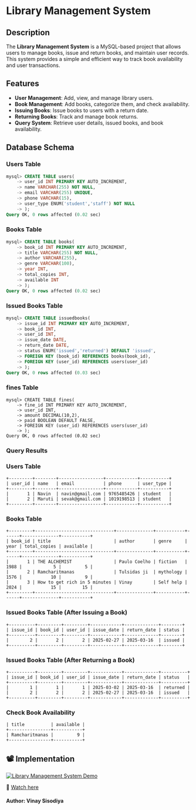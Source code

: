 # Library Management System

## Description
The **Library Management System** is a MySQL-based project that allows users to manage books, issue and return books, and maintain user records. This system provides a simple and efficient way to track book availability and user transactions.

## Features
- **User Management**: Add, view, and manage library users.
- **Book Management**: Add books, categorize them, and check availability.
- **Issuing Books**: Issue books to users with a return date.
- **Returning Books**: Track and manage book returns.
- **Query System**: Retrieve user details, issued books, and book availability.

## Database Schema

### Users Table
```sql
mysql> CREATE TABLE users(
    -> user_id INT PRIMARY KEY AUTO_INCREMENT,
    -> name VARCHAR(255) NOT NULL,
    -> email VARCHAR(255) UNIQUE,
    -> phone VARCHAR(15),
    -> user_type ENUM('student','staff') NOT NULL
    -> );
Query OK, 0 rows affected (0.02 sec)
```
### Books Table
```sql
mysql> CREATE TABLE books(
    -> book_id INT PRIMARY KEY AUTO_INCREMENT,
    -> title VARCHAR(255) NOT NULL,
    -> author VARCHAR(255),
    -> genre VARCHAR(100),
    -> year INT,
    -> total_copies INT,
    -> available INT
    -> );
Query OK, 0 rows affected (0.02 sec)
```
### Issued Books Table
```sql
mysql> CREATE TABLE issuedbooks(
    -> issue_id INT PRIMARY KEY AUTO_INCREMENT,
    -> book_id INT,
    -> user_id INT,
    -> issue_date DATE,
    -> return_date DATE,
    -> status ENUM('issued','returned') DEFAULT 'issued',
    -> FOREIGN KEY (book_id) REFERENCES books(book_id),
    -> FOREIGN KEY (user_id) REFERENCES users(user_id)
    -> );
Query OK, 0 rows affected (0.03 sec)
```
### fines Table
```
mysql> CREATE TABLE fines(
    -> fine_id INT PRIMARY KEY AUTO_INCREMENT,
    -> user_id INT,
    -> amount DECIMAL(10,2),
    -> paid BOOLEAN DEFAULT FALSE,
    -> FOREIGN KEY (user_id) REFERENCES users(user_id)
    -> );
Query OK, 0 rows affected (0.02 sec)
```
### Query Results
### Users Table
```
+---------+--------+-----------------+------------+-----------+
| user_id | name   | email           | phone      | user_type |
+---------+--------+-----------------+------------+-----------+
|       1 | Navin  | navin@gmail.com | 9765485426 | student   |
|       2 | Maruti | sevak@gmail.com | 1019198513 | student   |
+---------+--------+-----------------+------------+-----------+
```
### Books Table
```
+---------+------------------------------+--------------+-----------+------+--------------+-----------+
| book_id | title                        | author       | genre     | year | total_copies | available |
+---------+------------------------------+--------------+-----------+------+--------------+-----------+
|       1 | THE ALCHEMIST                | Paulo Coelho | fiction   | 1988 |            5 |         5 |
|       2 | Ramcharitmanas               | Tulsidas ji  | mythology | 1576 |           10 |         9 |
|       3 | How to get rich in 5 minutes | Vinay        | Self help | 2024 |           15 |        15 |
+---------+------------------------------+--------------+-----------+------+--------------+-----------+
```
### Issued Books Table (After Issuing a Book)
```
+----------+---------+---------+------------+-------------+--------+
| issue_id | book_id | user_id | issue_date | return_date | status |
+----------+---------+---------+------------+-------------+--------+
|        2 |       2 |       2 | 2025-02-27 | 2025-03-16  | issued |
+----------+---------+---------+------------+-------------+--------+
```

### Issued Books Table (After Returning a Book)
```
+----------+---------+---------+------------+-------------+----------+
| issue_id | book_id | user_id | issue_date | return_date | status   |
+----------+---------+---------+------------+-------------+----------+
|        1 |       1 |       1 | 2025-03-02 | 2025-03-16  | returned |
|        2 |       2 |       2 | 2025-02-27 | 2025-03-16  | issued   |
+----------+---------+---------+------------+-------------+----------+
```
### Check Book Availability
```+----------------+-----------+
| title          | available |
+----------------+-----------+
| Ramcharitmanas |         9 |
+----------------+-----------+
```

## 📽️ Implementation 

[![Library Management System Demo](https://img.youtube.com/vi/sr-aMJeE0m8/hqdefault.jpg)](https://youtu.be/sr-aMJeE0m8)  

🔗 [Watch here](https://youtu.be/sr-aMJeE0m8)


#### Author: Vinay Sisodiya

